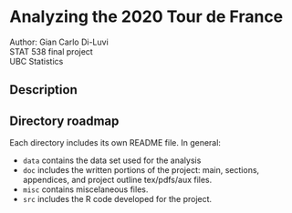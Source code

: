 # Analyzing the 2020 Tour de France
Author: Gian Carlo Di-Luvi \
STAT 538 final project \
UBC Statistics

## Description


## Directory roadmap
Each directory includes its own README file. In general:
* `data` contains the data set used for the analysis
* `doc` includes the written portions of the project: main, sections, appendices, and project outline tex/pdfs/aux files.
* `misc` contains miscelaneous files.
* `src` includes the R code developed for the project.
